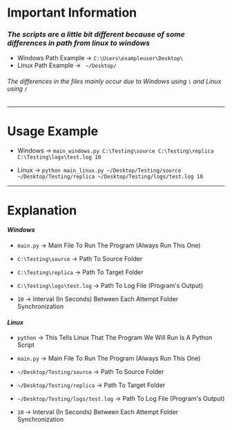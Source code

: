 # Important Information
### _The scripts are a little bit different because of some differences in path from linux to windows_

- Windows Path Example -> `C:\Users\exampleuser\Desktop\`
- Linux Path Example -> ` ~/Desktop/`

###### The differences in the files mainly occur due to Windows using `\` and Linux using `/`

---
# Usage Example

- Windows -> `main_windows.py C:\Testing\source C:\Testing\replica C:\Testing\logs\test.log 10`

- Linux -> `python main_linux.py ~/Desktop/Testing/source ~/Desktop/Testing/replica ~/Desktop/Testing/logs/test.log 10`

---
# Explanation
#### _Windows_

- `main.py` -> Main File To Run The Program (Always Run This One)

- `C:\Testing\source` -> Path To Source Folder

- `C:\Testing\replica` -> Path To Target Folder

- `C:\Testing\logs\test.log` -> Path To Log File (Program's Output)

- `10` -> Interval (In Seconds) Between Each Attempt Folder Synchronization



#### _Linux_

- `python` -> This Tells Linux That The Program We Will Run Is A Python Script

- `main.py` -> Main File To Run The Program (Always Run This One)

- `~/Desktop/Testing/source` -> Path To Source Folder

- `~/Desktop/Testing/replica` -> Path To Target Folder

- `~/Desktop/Testing/logs/test.log` -> Path To Log File (Program's Output)

- `10` -> Interval (In Seconds) Between Each Attempt Folder Synchronization
